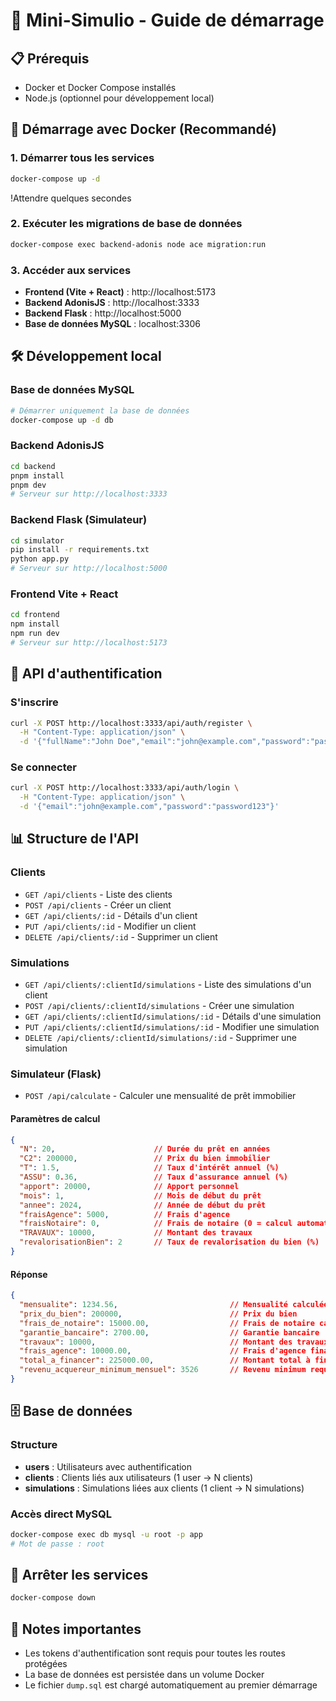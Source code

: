 # 🚀 Mini-Simulio - Guide de démarrage

## 📋 Prérequis
- Docker et Docker Compose installés
- Node.js (optionnel pour développement local)

## 🐳 Démarrage avec Docker (Recommandé)

### 1. Démarrer tous les services
```bash
docker-compose up -d
```
!Attendre quelques secondes

### 2. Exécuter les migrations de base de données
```bash
docker-compose exec backend-adonis node ace migration:run
```

### 3. Accéder aux services
- **Frontend (Vite + React)** : http://localhost:5173
- **Backend AdonisJS** : http://localhost:3333
- **Backend Flask** : http://localhost:5000
- **Base de données MySQL** : localhost:3306

## 🛠️ Développement local

### Base de données MySQL
```bash
# Démarrer uniquement la base de données
docker-compose up -d db
```

### Backend AdonisJS
```bash
cd backend
pnpm install
pnpm dev
# Serveur sur http://localhost:3333
```

### Backend Flask (Simulateur)
```bash
cd simulator
pip install -r requirements.txt
python app.py
# Serveur sur http://localhost:5000
```

### Frontend Vite + React
```bash
cd frontend
npm install
npm run dev
# Serveur sur http://localhost:5173
```

## 🔑 API d'authentification

### S'inscrire
```bash
curl -X POST http://localhost:3333/api/auth/register \
  -H "Content-Type: application/json" \
  -d '{"fullName":"John Doe","email":"john@example.com","password":"password123"}'
```

### Se connecter
```bash
curl -X POST http://localhost:3333/api/auth/login \
  -H "Content-Type: application/json" \
  -d '{"email":"john@example.com","password":"password123"}'
```

## 📊 Structure de l'API

### Clients
- `GET /api/clients` - Liste des clients
- `POST /api/clients` - Créer un client
- `GET /api/clients/:id` - Détails d'un client
- `PUT /api/clients/:id` - Modifier un client
- `DELETE /api/clients/:id` - Supprimer un client

### Simulations
- `GET /api/clients/:clientId/simulations` - Liste des simulations d'un client
- `POST /api/clients/:clientId/simulations` - Créer une simulation
- `GET /api/clients/:clientId/simulations/:id` - Détails d'une simulation
- `PUT /api/clients/:clientId/simulations/:id` - Modifier une simulation
- `DELETE /api/clients/:clientId/simulations/:id` - Supprimer une simulation

### Simulateur (Flask)
- `POST /api/calculate` - Calculer une mensualité de prêt immobilier

#### Paramètres de calcul
```json
{
  "N": 20,                      // Durée du prêt en années
  "C2": 200000,                 // Prix du bien immobilier
  "T": 1.5,                     // Taux d'intérêt annuel (%)
  "ASSU": 0.36,                 // Taux d'assurance annuel (%)
  "apport": 20000,              // Apport personnel
  "mois": 1,                    // Mois de début du prêt
  "annee": 2024,                // Année de début du prêt
  "fraisAgence": 5000,          // Frais d'agence
  "fraisNotaire": 0,            // Frais de notaire (0 = calcul automatique)
  "TRAVAUX": 10000,             // Montant des travaux
  "revalorisationBien": 2       // Taux de revalorisation du bien (%)
}
```

#### Réponse
```json
{
  "mensualite": 1234.56,                         // Mensualité calculée
  "prix_du_bien": 200000,                        // Prix du bien
  "frais_de_notaire": 15000.00,                  // Frais de notaire calculés
  "garantie_bancaire": 2700.00,                  // Garantie bancaire
  "travaux": 10000,                              // Montant des travaux
  "frais_agence": 10000.00,                      // Frais d'agence finaux
  "total_a_financer": 225000.00,                 // Montant total à financer
  "revenu_acquereur_minimum_mensuel": 3526       // Revenu minimum requis
}
```

## 🗄️ Base de données

### Structure
- **users** : Utilisateurs avec authentification
- **clients** : Clients liés aux utilisateurs (1 user → N clients)
- **simulations** : Simulations liées aux clients (1 client → N simulations)

### Accès direct MySQL
```bash
docker-compose exec db mysql -u root -p app
# Mot de passe : root
```

## 🛑 Arrêter les services
```bash
docker-compose down
```

## 📝 Notes importantes
- Les tokens d'authentification sont requis pour toutes les routes protégées
- La base de données est persistée dans un volume Docker
- Le fichier `dump.sql` est chargé automatiquement au premier démarrage
